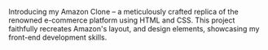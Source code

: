 Introducing my Amazon Clone – a meticulously crafted replica of the renowned e-commerce platform using HTML and CSS. This project faithfully recreates Amazon's layout, and design elements, showcasing my front-end development skills. 
